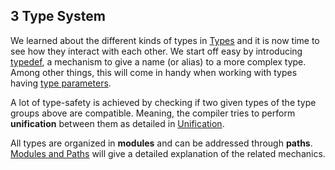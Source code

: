 ## 3 Type System

We learned about the different kinds of types in [Types](types.md) and it is now time to see how they interact with each other. We start off easy by introducing [typedef](type-system-typedef.md), a mechanism to give a name (or alias) to a more complex type. Among other things, this will come in handy when working with types having [type parameters](type-system-type-parameters.md).

A lot of type-safety is achieved by checking if two given types of the type groups above are compatible. Meaning, the compiler tries to perform **unification** between them as detailed in [Unification](type-system-unification.md).

All types are organized in **modules** and can be addressed through **paths**. [Modules and Paths](type-system-modules-and-paths.md) will give a detailed explanation of the related mechanics.
